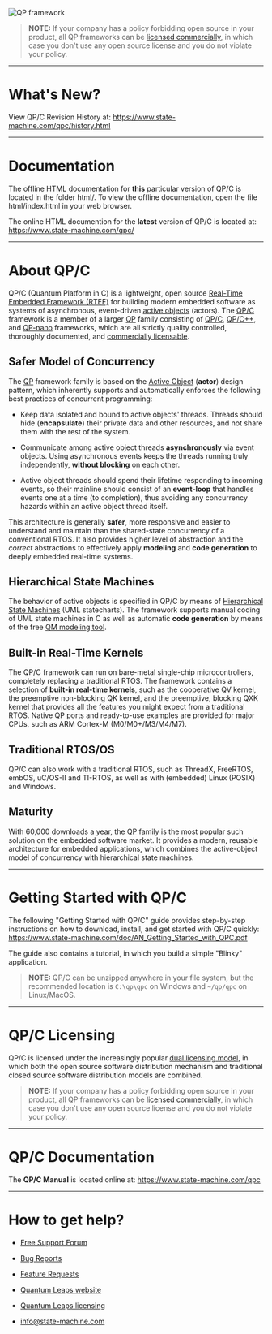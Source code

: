 ![QP framework](https://www.state-machine.com/img/qp_banner.jpg)

> **NOTE:** If your company has a policy forbidding open source in your
product, all QP frameworks can be
[licensed commercially](https://www.state-machine.com/licensing),
in which case you don't use any open source license and you do not violate
your policy.

---------------------------------------------------------------------------
# What's New?
View QP/C Revision History at: https://www.state-machine.com/qpc/history.html


---------------------------------------------------------------------------
# Documentation
The offline HTML documentation for **this** particular version of QP/C
is located in the folder html/. To view the offline documentation, open
the file html/index.html in your web browser.

The online HTML documention for the **latest** version of QP/C is located
at: https://www.state-machine.com/qpc/


---------------------------------------------------------------------------
# About QP/C
QP/C (Quantum Platform in C) is a lightweight, open source
[Real-Time Embedded Framework (RTEF)][RTEF] for building modern embedded
software as systems of asynchronous, event-driven [active objects][Active]
(actors). The [QP/C] framework is a member of a larger [QP] family
consisting of [QP/C], [QP/C++], and [QP-nano] frameworks, which are all
strictly quality controlled, thoroughly documented, and [commercially
licensable][Lic].

## Safer Model of Concurrency
The [QP] framework family is based on the [Active Object][Active] (**actor**)
design pattern, which inherently supports and automatically enforces the
following best practices of concurrent programming:

- Keep data isolated and bound to active objects' threads. Threads should
hide (**encapsulate**) their private data and other resources, and not
share them with the rest of the system.

- Communicate among active object threads **asynchronously** via event
objects. Using asynchronous events keeps the threads running truly
independently, **without blocking** on each other.

- Active object threads should spend their lifetime responding to incoming
events, so their mainline should consist of an **event-loop** that handles
events one at a time (to completion), thus avoiding any concurrency hazards
within an active object thread itself.

This architecture is generally **safer**, more responsive and easier to
understand and maintain than the shared-state concurrency of a conventional
RTOS. It also provides higher level of abstraction and the *correct*
abstractions to effectively apply **modeling** and **code generation** to
deeply embedded real-time systems.

## Hierarchical State Machines
The behavior of active objects is specified in QP/C by means of
[Hierarchical State Machines][HSM] (UML statecharts). The framework
supports manual coding of UML state machines in C as well as automatic
**code generation** by means of the free [QM modeling tool][QM].

## Built-in Real-Time Kernels
The QP/C framework can run on bare-metal single-chip microcontrollers,
completely replacing a traditional RTOS. The framework contains a selection
of **built-in real-time kernels**, such as the cooperative QV kernel, the
preemptive non-blocking QK kernel, and the preemptive, blocking QXK kernel
that provides all the features you might expect from a traditional RTOS.
Native QP ports and ready-to-use examples are provided for major CPUs, such
as ARM Cortex-M (M0/M0+/M3/M4/M7).

## Traditional RTOS/OS
QP/C can also work with a traditional RTOS, such as ThreadX, FreeRTOS, embOS,
uC/OS-II and TI-RTOS, as well as with (embedded) Linux (POSIX) and Windows.

## Maturity
With 60,000 downloads a year, the [QP] family is the most popular such
solution on the embedded software market. It provides a modern, reusable
architecture for embedded applications, which combines the active-object
model of concurrency with hierarchical state machines.

---------------------------------------------------------------------------
# Getting Started with QP/C
The following "Getting Started with QP/C" guide provides step-by-step
instructions on how to download, install, and get started with QP/C quickly:
https://www.state-machine.com/doc/AN_Getting_Started_with_QPC.pdf

The guide also contains a tutorial, in which you build a simple "Blinky"
application.

> **NOTE:** QP/C can be unzipped anywhere in your file system, but the
recommended location is `C:\qp\qpc` on Windows and `~/qp/qpc`
on Linux/MacOS.

---------------------------------------------------------------------------
# QP/C Licensing
QP/C is licensed under the increasingly popular [dual licensing model][Lic],
in which both the open source software distribution mechanism and
traditional closed source software distribution models are combined.

> **NOTE:** If your company has a policy forbidding open source in your
product, all QP frameworks can be [licensed commercially][Lic], in which case
you don't use any open source license and you do not violate your policy.

---------------------------------------------------------------------------
# QP/C Documentation
The **QP/C Manual** is located online at: https://www.state-machine.com/qpc

---------------------------------------------------------------------------
# How to get help?
- [Free Support Forum](https://sourceforge.net/p/qpc/discussion/668726)
- [Bug Reports](https://sourceforge.net/p/qpc/bugs/)
- [Feature Requests](https://sourceforge.net/p/qpc/feature-requests/)
- [Quantum Leaps website](https://www.state-machine.com)
- [Quantum Leaps licensing](https://www.state-machine.com/licensing)
- [info@state-machine.com](mailto:info@state-machine.com)

   [RTEF]: <https://www.state-machine.com/doc/concepts#RTEF>
   [QP]: <https://www.state-machine.com/products/#QP>
   [QP/C]: <https://www.state-machine.com/qpc>
   [QP/C++]: <https://www.state-machine.com/qpcpp>
   [QP-nano]: <https://www.state-machine.com/qpn>
   [QM]: <https://www.state-machine.com/qm>
   [Active]: <https://www.state-machine.com/doc/concepts#Active>
   [HSM]: <https://www.state-machine.com/doc/concepts#HSM>
   [Lic]: <https://www.state-machine.com/licensing>
